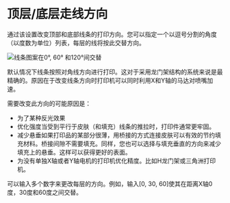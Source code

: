 顶层/底层走线方向
====
通过该设置改变顶部和底部线条的打印方向。您可以指定一个以逗号分割的角度（以度数为单位）列表，每层的线将按此交替方向。

<!--screenshot {
"image_path": "skin_angles.gif",
"models": [
{
"script": "microwave_hook.scad",
"transformation": ["scale(0.5)"]
}
],
"camera_position": [0, 48, 70],
"settings": {"skin_angles": "[0, 60, 120]"},
"layer": [76, 77, 78],
"colours": 128
}-->
![线条图案在0°, 60° 和120°间交替 ](../images/skin_angles.gif)

默认情况下线条按照对角线方向进行打印。这对于采用龙门架结构的系统来说是最精确的。原因在于改变线条方向时打印机可以同时利用X和Y轴的马达对喷嘴加速。

需要改变此方向的可能原因是：
* 为了某种反光效果
* 优化强度当受到平行于皮肤（和填充）线条的推拉时，打印件通常更牢固。
* 减少悬垂如果打印品的某部分很薄，用桥接的方式连接皮肤可以有效的节约填充材料。桥接间隙不需要填充。同样，您也可以选择与填充垂直的方向来减少填充上的悬垂。这样可以获得更好的表面。
* 为没有单独X轴或者Y轴电机的打印机优化精度。比如H龙门架或三角洲打印机。

可以输入多个数字来更改每层的方向。例如，输入[0, 30, 60]使其在距离X轴0度，30度和60度之间交替。
